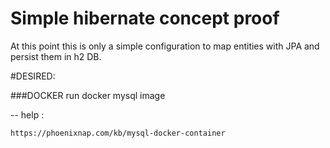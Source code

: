 # Simple hibernate concept proof

At this point this is only a simple configuration to map entities
with JPA and persist them in h2 DB.


#DESIRED:

###DOCKER
run docker mysql image

-- help : 
    
    https://phoenixnap.com/kb/mysql-docker-container




